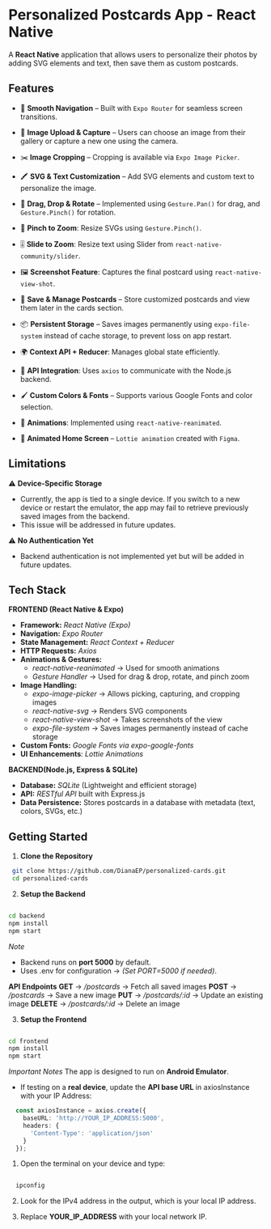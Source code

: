 # Personalized Postcards App - React Native

A **React Native** application that allows users to personalize their photos by adding SVG elements and text, then save them as custom postcards.

## Features

- 🧭 **Smooth Navigation** – Built with `Expo Router` for seamless screen transitions.

- 🤳 **Image Upload & Capture** – Users can choose an image from their gallery or capture a new one using the camera.
- ✂️ **Image Cropping** – Cropping is available via `Expo Image Picker`.
- 🖍️ **SVG & Text Customization** – Add SVG elements and custom text to personalize the image.
- 🫳 **Drag, Drop & Rotate** – Implemented using `Gesture.Pan()` for drag, and `Gesture.Pinch()` for rotation.
- 🤏 **Pinch to Zoom**: Resize SVGs using `Gesture.Pinch()`.
- 🎚️ **Slide to Zoom**: Resize text using Slider from `react-native-community/slider`.
- 🖼️ **Screenshot Feature**: Captures the final postcard using `react-native-view-shot`.

- 💾 **Save & Manage Postcards** – Store customized postcards and view them later in the cards section.
- 📦 **Persistent Storage** – Saves images permanently using `expo-file-system` instead of cache storage, to prevent loss on app restart.
- 🌍 **Context API + Reducer**: Manages global state efficiently.  
- 🛬 **API Integration**: Uses `axios` to communicate with the Node.js backend.  

- 🖌️ **Custom Colors & Fonts** – Supports various Google Fonts and color selection.
- 🔁 **Animations**: Implemented using `react-native-reanimated`.
- 🎥 **Animated Home Screen** – `Lottie animation` created with `Figma`.

## Limitations
⚠️  **Device-Specific Storage**  
- Currently, the app is tied to a single device. If you switch to a new device or restart the emulator, the app may fail to retrieve previously saved images from the backend.
- This issue will be addressed in future updates.

⚠️ **No Authentication Yet**  
- Backend authentication is not implemented yet but will be added in future updates. 



## Tech Stack

**FRONTEND (React Native & Expo)**
- **Framework:** *React Native (Expo)* 
- **Navigation:** *Expo Router*
- **State Management:** *React Context + Reducer*
- **HTTP Requests:** *Axios*
- **Animations & Gestures:**
  - *react-native-reanimated* → Used for smooth animations 
  - *Gesture Handler* → Used for drag & drop, rotate, and pinch zoom
- **Image Handling:**
  - *expo-image-picker* → Allows picking, capturing, and cropping images
  - *react-native-svg* → Renders SVG components
  - *react-native-view-shot* → Takes screenshots of the view
  - *expo-file-system* → Saves images permanently instead of cache storage
- **Custom Fonts:** *Google Fonts via expo-google-fonts*
- **UI Enhancements**: *Lottie Animations*

**BACKEND(Node.js, Express & SQLite)**

- **Database:** *SQLite* (Lightweight and efficient storage)
- **API:** *RESTful API* built with Express.js
- **Data Persistence:** Stores postcards in a database with metadata (text, colors, SVGs, etc.)

## Getting Started

1. **Clone the Repository**

``` bash
 git clone https://github.com/DianaEP/personalized-cards.git
 cd personalized-cards

```

2. **Setup the Backend**

```bash

cd backend
npm install
npm start

```

*Note*
- Backend runs on **port 5000** by default.
- Uses .env for configuration → *(Set PORT=5000 if needed)*.

**API Endpoints**
**GET**	→ */postcards* → Fetch all saved images
**POST** →	*/postcards*	→ Save a new image
**PUT**	→ */postcards/:id*	→ Update an existing image
**DELETE**	→ */postcards/:id*	→ Delete an image




3. **Setup the Frontend**

```bash

cd frontend
npm install
npm start

```

*Important Notes*
The app is designed to run on **Android Emulator**.
  - If testing on a **real device**, update the **API base URL** in axiosInstance with your IP Address:

```ts
  const axiosInstance = axios.create({
    baseURL: 'http://YOUR_IP_ADDRESS:5000',
    headers: {
      'Content-Type': 'application/json'
    }
  });

```
1. Open the terminal on your device and type:

```bash 

  ipconfig

```

2. Look for the IPv4 address in the output, which is your local IP address.

3. Replace **YOUR_IP_ADDRESS** with your local network IP.












